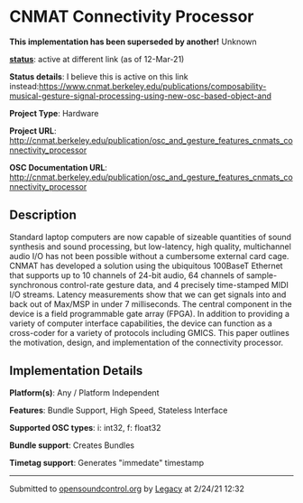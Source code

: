 # CNMAT Connectivity Processor

**This implementation has been superseded by another!**
Unknown

**[status](../implementation-status.html)**: active at different link (as of 12-Mar-21)

**Status details**: 
I believe this is active on this link instead:https://www.cnmat.berkeley.edu/publications/composability-musical-gesture-signal-processing-using-new-osc-based-object-and

**Project Type**: Hardware

**Project URL**: <http://cnmat.berkeley.edu/publication/osc_and_gesture_features_cnmats_connectivity_processor>

**OSC Documentation URL**: <http://cnmat.berkeley.edu/publication/osc_and_gesture_features_cnmats_connectivity_processor>

## Description

Standard laptop computers are now capable of sizeable quantities of sound synthesis and sound processing, but low-latency, high quality, multichannel audio I/O has not been possible without a cumbersome external card cage. CNMAT has developed a solution using the ubiquitous 100BaseT Ethernet that supports up to 10 channels of 24-bit audio, 64 channels of sample-synchronous control-rate gesture data, and 4 precisely time-stamped MIDI I/O streams. Latency measurements show that we can get signals into and back out of Max/MSP in under 7 milliseconds. The central component in the device is a field programmable gate array (FPGA). In addition to providing a variety of computer interface capabilities, the device can function as a cross-coder for a variety of protocols including GMICS. This paper outlines the motivation, design, and implementation of the connectivity processor.

## Implementation Details

**Platform(s)**: Any / Platform Independent

**Features**: Bundle Support, High Speed, Stateless Interface

**Supported OSC types**: i: int32, f: float32

**Bundle support**: Creates Bundles

**Timetag support**: Generates "immedate" timestamp

---
Submitted to [opensoundcontrol.org](https://opensoundcontrol.org) by [Legacy](https://web.archive.org) at 2/24/21 12:32
